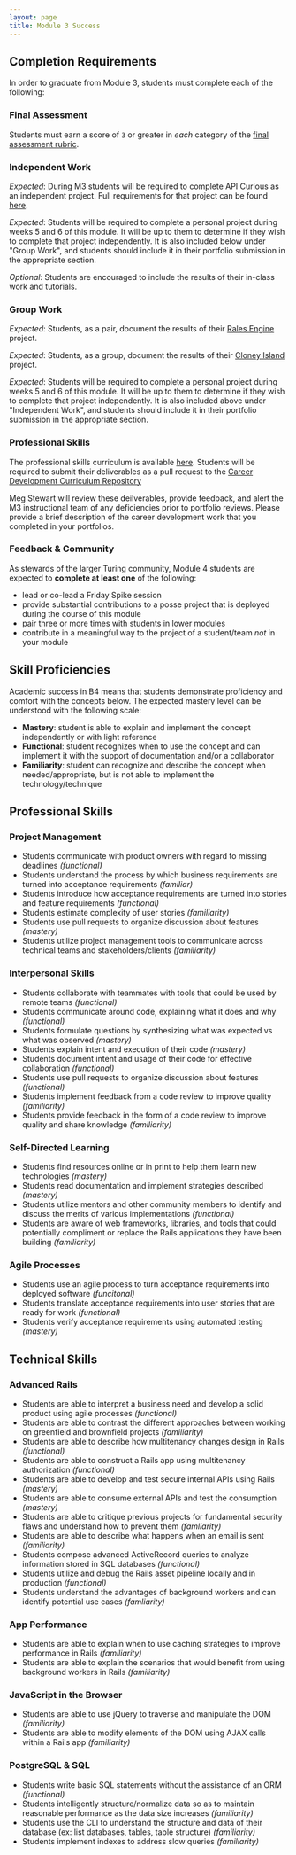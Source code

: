 ```yaml
---
layout: page
title: Module 3 Success
---
```


## Completion Requirements

In order to graduate from Module 3, students must complete each of the following:

### Final Assessment

Students must earn a score of `3` or greater in *each* category of the [final assessment rubric](lessons/assessment).

### Independent Work

*Expected*: During M3 students will be required to complete API Curious as an independent project. Full requirements for that project can be found [here](projects/apicurious).

*Expected*: Students will be required to complete a personal project during weeks 5 and 6 of this module. It will be up to them to determine if they wish to complete that project independently. It is also included below under "Group Work", and students should include it in their portfolio submission in the appropriate section.

*Optional*: Students are encouraged to include the results of their in-class work and tutorials.

### Group Work

*Expected*: Students, as a pair, document the results of their [Rales Engine](projects/rails_engine) project.

*Expected*: Students, as a group, document the results of their [Cloney Island](projects/cloney_island) project.

*Expected*: Students will be required to complete a personal project during weeks 5 and 6 of this module. It will be up to them to determine if they wish to complete that project independently. It is also included above under "Independent Work", and students should include it in their portfolio submission in the appropriate section.

### Professional Skills

The professional skills curriculum is available [here](https://github.com/turingschool/career-development-curriculum/tree/master/module_three). Students will be required to submit their deliverables as a pull request to the [Career Development Curriculum Repository](https://github.com/turingschool/career-development-curriculum/tree/master/deliverable_submissions)

Meg Stewart will review these deilverables, provide feedback, and alert the M3 instructional team of any deficiencies prior to portfolio reviews. Please provide a brief description of the career development work that you completed in your portfolios.

### Feedback & Community

As stewards of the larger Turing community, Module 4 students are expected to **complete at least one** of the following:

* lead or co-lead a Friday Spike session
* provide substantial contributions to a posse project that is deployed during the course of this module
* pair three or more times with students in lower modules
* contribute in a meaningful way to the project of a student/team *not* in your module

## Skill Proficiencies

Academic success in B4 means that students demonstrate proficiency and comfort with the concepts below. The expected mastery level can be understood with the following scale:

* **Mastery**: student is able to explain and implement the concept independently or with light reference
* **Functional**: student recognizes when to use the concept and can implement it with the support of documentation and/or a collaborator
* **Familiarity**: student can recognize and describe the concept when needed/appropriate, but is not able to implement the technology/technique

## Professional Skills

### Project Management

* Students communicate with product owners with regard to missing deadlines *(functional)*
* Students understand the process by which business requirements are turned into acceptance requirements *(familiar)*
* Students introduce how acceptance requirements are turned into stories and feature requirements *(functional)*
* Students estimate complexity of user stories *(familiarity)*
* Students use pull requests to organize discussion about features *(mastery)*
* Students utilize project management tools to communicate across technical teams and stakeholders/clients *(familiarity)*

### Interpersonal Skills

* Students collaborate with teammates with tools that could be used by remote teams *(functional)*
* Students communicate around code, explaining what it does and why *(functional)*
* Students formulate questions by synthesizing what was expected vs what was observed *(mastery)*
* Students explain intent and execution of their code *(mastery)*
* Students document intent and usage of their code for effective collaboration *(functional)*
* Students use pull requests to organize discussion about features *(functional)*
* Students implement feedback from a code review to improve quality *(familiarity)*
* Students provide feedback in the form of a code review to improve quality and share knowledge *(familiarity)*

### Self-Directed Learning

* Students find resources online or in print to help them learn new technologies *(mastery)*
* Students read documentation and implement strategies described *(mastery)*
* Students utilize mentors and other community members to identify and discuss the merits of various implementations *(functional)*
* Students are aware of web frameworks, libraries, and tools that could potentially compliment or replace the Rails applications they have been building *(familiarity)*

### Agile Processes

* Students use an agile process to turn acceptance requirements into deployed software *(funcitonal)*
* Students translate acceptance requirements into user stories that are ready for work *(functional)*
* Students verify acceptance requirements using automated testing *(mastery)*

## Technical Skills

### Advanced Rails

* Students are able to interpret a business need and develop a solid product using agile processes *(functional)*
* Students are able to contrast the different approaches between working on greenfield and brownfield projects *(familiarity)*
* Students are able to describe how multitenancy changes design in Rails *(functional)*
* Students are able to construct a Rails app using multitenancy authorization *(functional)*
* Students are able to develop and test secure internal APIs using Rails *(mastery)*
* Students are able to consume external APIs and test the consumption *(mastery)*
* Students are able to critique previous projects for fundamental security flaws and understand how to prevent them *(famliarity)*
* Students are able to describe what happens when an email is sent *(familiarity)*
* Students compose advanced ActiveRecord queries to analyze information stored in SQL databases *(functional)*
* Students utilize and debug the Rails asset pipeline locally and in production *(functional)*
* Students understand the advantages of background workers and can identify potential use cases *(famliarity)*

### App Performance

* Students are able to explain when to use caching strategies to improve performance in Rails *(familiarity)*
* Students are able to explain the scenarios that would benefit from using background workers in Rails *(familiarity)*

### JavaScript in the Browser

* Students are able to use jQuery to traverse and manipulate the DOM *(familiarity)*
* Students are able to modify elements of the DOM using AJAX calls within a Rails app *(familiarity)*

### PostgreSQL & SQL

* Students write basic SQL statements without the assistance of an ORM *(functional)*
* Students intelligently structure/normalize data so as to maintain reasonable performance as the data size increases *(familiarity)*
* Students use the CLI to understand the structure and data of their database (ex: list databases, tables, table structure) *(familiarity)*
* Students implement indexes to address slow queries *(familiarity)*
